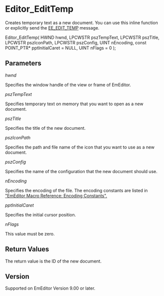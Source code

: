 # Editor\_EditTemp

Creates temporary text as a new document. You can use this inline function or explicitly send the [EE\_EDIT\_TEMP](../message/ee_edit_temp)
message.

Editor\_EditTemp( HWND hwnd, LPCWSTR pszTempText, LPCWSTR pszTitle, LPCWSTR pszIconPath, LPCWSTR pszConfig, UINT nEncoding, const POINT\_PTR\* pptInitialCaret = NULL, UINT nFlags = 0 );

## Parameters

_hwnd_

Specifies the window handle of the view or frame of EmEditor.

_pszTempText_

Specifies temporary text on memory that you want to open as a new document.

_pszTitle_

Specifies the title of the new document.

_pszIconPath_

Specifies the path and file name of the icon that you want to use as a new document.

_pszConfig_

Specifies the name of the configuration that the new document should use.

_nEncoding_

Specifies the encoding of the file. The encoding constants are listed in ["EmEditor Macro Reference: Encoding Constants".](http://www.emeditor.org/en/macro_const_const_encoding.html)

_pptInitialCaret_

Specifies the initial cursor position.

_nFlags_

This value must be zero.

## Return Values

The return value is the ID of the new document.

## Version

Supported on EmEditor Version 9.00 or later.
